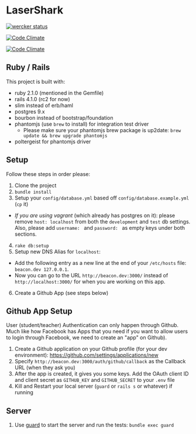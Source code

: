 LaserShark
=========

[![wercker status](https://app.wercker.com/status/6070c1bb6d7619eb6e874b177dc3f995/m/ "wercker status")](https://app.wercker.com/project/bykey/6070c1bb6d7619eb6e874b177dc3f995)

[![Code Climate](https://codeclimate.com/github/lighthouse-labs/laser_shark.png)](https://codeclimate.com/github/lighthouse-labs/laser_shark)

[![Code Climate](https://codeclimate.com/github/lighthouse-labs/laser_shark/coverage.png)](https://codeclimate.com/github/lighthouse-labs/laser_shark/code?sort=covered_percent&sort_direction=desc)

## Ruby / Rails

This project is built with:
* ruby 2.1.0 (mentioned in the Gemfile)
* rails 4.1.0 (rc2 for now)
* slim instead of erb/haml
* postgres 9.x
* bourbon instead of bootstrap/foundation
* phantomjs (use `brew` to install) for integration test driver
  * Please make sure your phantomjs brew package is up2date: `brew update && brew upgrade phantomjs`
* poltergeist for phantomjs driver

## Setup

Follow these steps in order please:

1. Clone the project
2. `bundle install`
3. Setup your `config/database.yml` based off `config/database.example.yml` (`cp` it)
  * _If you are using vagrant_ (which already has postgres on it): please remove `host: localhost` from both the `development` and `test` db settings. Also, please add `username: ` and `password: ` as empty keys under both sections.
4. `rake db:setup`
5. Setup new DNS Alias for `localhost`:
  * Add the following entry as a new line at the end of your `/etc/hosts` file: `beacon.dev 127.0.0.1`.
  * Now you can go to the URL `http://beacon.dev:3000/` instead of `http://localhost:3000/` for when you are working on this app.
6. Create a Github App (see steps below)

## Github App Setup

User (student/teacher) Authentication can only happen through Github. Much like how Facebook has Apps that you need if you want to allow users to login through Facebook, we need to create an "app" on Github).

1. Create a Github application on your Github profile (for your dev environment): <https://github.com/settings/applications/new>
2. Specify `http://beacon.dev:3000/auth/github/callback` as the Callback URL (when they ask you)
3. After the app is created, it gives you some keys. Add the OAuth client ID and client secret as `GITHUB_KEY` and `GITHUB_SECRET` to your `.env` file
4. Kill and Restart your local server (`guard` or `rails s` or whatever) if running

## Server

1. Use [guard](https://github.com/guard/guard) to start the server and run the tests: `bundle exec guard`
